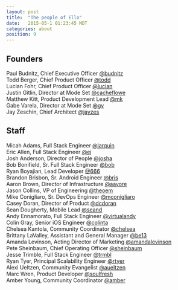 ```yaml
---
layout: post
title:  "The people of Ello"
date:   2015-05-1 01:23:45 MDT
categories: about
position: 9
---
```


## Founders

Paul Budnitz, Chief Executive Officer [@budnitz](https://ello.co/budnitz)  
Todd Berger, Chief Product Officer [@todd](https://ello.co/todd)  
Lucian Fohr, Chief Product Officer [@lucian](https://ello.co/lucian)  
Justin Gitlin, Director at Mode Set [@cacheflowe](https://ello.co/cacheflowe)  
Matthew Kitt, Product Development Lead [@mk](https://ello.co/mk)  
Gabe Varela, Director at Mode Set [@gv](https://ello.co/gv)  
Jay Zeschin, Chief Architect [@jayzes](https://ello.co/jayzes)  

## Staff

Micah Adams, Full Stack Engineer [@larquin](https://ello.co/larquin)  
Eric Allen, Full Stack Engineer [@ej](https://ello.co/ej)  
Josh Anderson, Director of People [@josha](https://ello.co/josha)  
Bob Bonifield, Sr. Full Stack Engineer [@bob](https://ello.co/bob)  
Ryan Boyajian, Lead Developer [@666](https://ello.co/666)  
Brandon Brisbon, Sr. Android Engineer [@bris](https://ello.co/bris)  
Aaron Brown, Director of Infrastructure [@aayore](https://ello.co/aayore)  
Jason Collins, VP of Engineering [@theoem](https://ello.co/theoem)  
Mike Conigliaro, Sr. DevOps Engineer [@mconigliaro](https://ello.co/mconigliaro)  
Casey Doran, Director of Product [@dcdoran](https://ello.co/dcdoran)  
Sean Dougherty, Mobile Lead [@seand](https://ello.co/seand)  
Andy Ennamorato, Full Stack Engineer [@virtualandy](https://ello.co/virtualandy)  
Colin Gray, Senior iOS Engineer [@colinta](https://ello.co/colinta)  
Chelsea Kantola, Community Coordinator [@chelsea](https://ello.co/chelsea)  
Brittany LaValley, Assistant and General Manager [@be13](https://ello.co/be13)  
Amanda Levinson, Acting Director of Marketing [@amandalevinson](https://ello.co/amandalevinson)  
Pete Sheinbaum, Chief Operating Officer [@sheinbaum](https://ello.co/sheinbaum)  
Jesse Trimble, Full Stack Engineer [@trmbl](https://ello.co/trmbl)  
Ryan Tyer, Principal Scalability Engineer [@rtyer](https://ello.co/rtyer)  
Alexi Ueltzen, Community Evangelist [@aueltzen](https://ello.co/aueltzen)  
Marc Wren, Product Developer [@soulfresh](https://ello.co/soulfresh)  
Amber Young, Community Coordinator [@amber](https://ello.co/amber)
